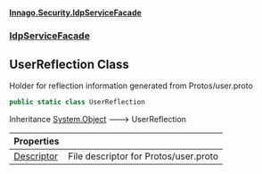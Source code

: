 #### [Innago\.Security\.IdpServiceFacade](../../index.md 'index')
### [IdpServiceFacade](../index.md 'IdpServiceFacade')

## UserReflection Class

Holder for reflection information generated from Protos/user\.proto

```csharp
public static class UserReflection
```

Inheritance [System\.Object](https://learn.microsoft.com/en-us/dotnet/api/system.object 'System\.Object') &#129106; UserReflection

| Properties | |
| :--- | :--- |
| [Descriptor](Descriptor.md 'IdpServiceFacade\.UserReflection\.Descriptor') | File descriptor for Protos/user\.proto |
